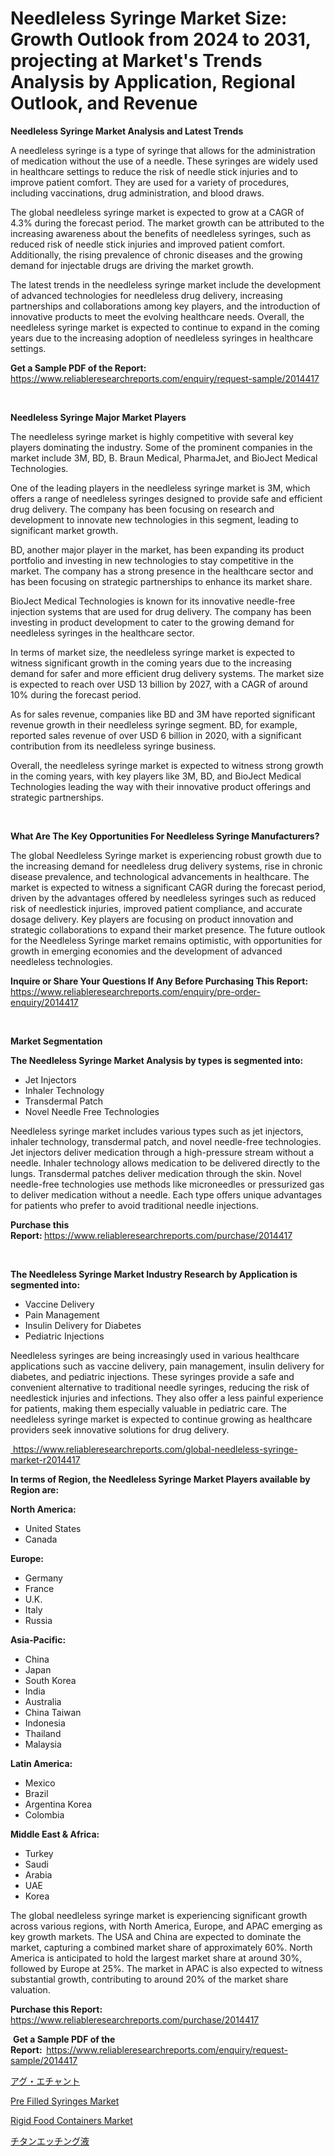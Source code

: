 <p><h1>Needleless Syringe Market Size: Growth Outlook from 2024 to 2031, projecting at Market's Trends Analysis by Application, Regional Outlook, and Revenue</h1></p><p><strong>Needleless Syringe Market Analysis and Latest Trends</strong></p>
<p><p>A needleless syringe is a type of syringe that allows for the administration of medication without the use of a needle. These syringes are widely used in healthcare settings to reduce the risk of needle stick injuries and to improve patient comfort. They are used for a variety of procedures, including vaccinations, drug administration, and blood draws.</p><p>The global needleless syringe market is expected to grow at a CAGR of 4.3% during the forecast period. The market growth can be attributed to the increasing awareness about the benefits of needleless syringes, such as reduced risk of needle stick injuries and improved patient comfort. Additionally, the rising prevalence of chronic diseases and the growing demand for injectable drugs are driving the market growth.</p><p>The latest trends in the needleless syringe market include the development of advanced technologies for needleless drug delivery, increasing partnerships and collaborations among key players, and the introduction of innovative products to meet the evolving healthcare needs. Overall, the needleless syringe market is expected to continue to expand in the coming years due to the increasing adoption of needleless syringes in healthcare settings.</p></p>
<p><strong>Get a Sample PDF of the Report:&nbsp;</strong> <a href="https://www.reliableresearchreports.com/enquiry/request-sample/2014417">https://www.reliableresearchreports.com/enquiry/request-sample/2014417</a></p>
<p>&nbsp;</p>
<p><strong>Needleless Syringe Major Market Players</strong></p>
<p><p>The needleless syringe market is highly competitive with several key players dominating the industry. Some of the prominent companies in the market include 3M, BD, B. Braun Medical, PharmaJet, and BioJect Medical Technologies. </p><p>One of the leading players in the needleless syringe market is 3M, which offers a range of needleless syringes designed to provide safe and efficient drug delivery. The company has been focusing on research and development to innovate new technologies in this segment, leading to significant market growth. </p><p>BD, another major player in the market, has been expanding its product portfolio and investing in new technologies to stay competitive in the market. The company has a strong presence in the healthcare sector and has been focusing on strategic partnerships to enhance its market share.</p><p>BioJect Medical Technologies is known for its innovative needle-free injection systems that are used for drug delivery. The company has been investing in product development to cater to the growing demand for needleless syringes in the healthcare sector. </p><p>In terms of market size, the needleless syringe market is expected to witness significant growth in the coming years due to the increasing demand for safer and more efficient drug delivery systems. The market size is expected to reach over USD 13 billion by 2027, with a CAGR of around 10% during the forecast period.</p><p>As for sales revenue, companies like BD and 3M have reported significant revenue growth in their needleless syringe segment. BD, for example, reported sales revenue of over USD 6 billion in 2020, with a significant contribution from its needleless syringe business. </p><p>Overall, the needleless syringe market is expected to witness strong growth in the coming years, with key players like 3M, BD, and BioJect Medical Technologies leading the way with their innovative product offerings and strategic partnerships.</p></p>
<p>&nbsp;</p>
<p><strong>What Are The Key Opportunities For Needleless Syringe Manufacturers?</strong></p>
<p><p>The global Needleless Syringe market is experiencing robust growth due to the increasing demand for needleless drug delivery systems, rise in chronic disease prevalence, and technological advancements in healthcare. The market is expected to witness a significant CAGR during the forecast period, driven by the advantages offered by needleless syringes such as reduced risk of needlestick injuries, improved patient compliance, and accurate dosage delivery. Key players are focusing on product innovation and strategic collaborations to expand their market presence. The future outlook for the Needleless Syringe market remains optimistic, with opportunities for growth in emerging economies and the development of advanced needleless technologies.</p></p>
<p><strong>Inquire or Share Your Questions If Any Before Purchasing This Report:</strong> <a href="https://www.reliableresearchreports.com/enquiry/pre-order-enquiry/2014417">https://www.reliableresearchreports.com/enquiry/pre-order-enquiry/2014417</a></p>
<p>&nbsp;</p>
<p><strong>Market Segmentation</strong></p>
<p><strong>The Needleless Syringe Market Analysis by types is segmented into:</strong></p>
<p><ul><li>Jet Injectors</li><li>Inhaler Technology</li><li>Transdermal Patch</li><li>Novel Needle Free Technologies</li></ul></p>
<p><p>Needleless syringe market includes various types such as jet injectors, inhaler technology, transdermal patch, and novel needle-free technologies. Jet injectors deliver medication through a high-pressure stream without a needle. Inhaler technology allows medication to be delivered directly to the lungs. Transdermal patches deliver medication through the skin. Novel needle-free technologies use methods like microneedles or pressurized gas to deliver medication without a needle. Each type offers unique advantages for patients who prefer to avoid traditional needle injections.</p></p>
<p><strong>Purchase this Report:&nbsp;</strong><a href="https://www.reliableresearchreports.com/purchase/2014417">https://www.reliableresearchreports.com/purchase/2014417</a></p>
<p>&nbsp;</p>
<p><strong>The Needleless Syringe Market Industry Research by Application is segmented into:</strong></p>
<p><ul><li>Vaccine Delivery</li><li>Pain Management</li><li>Insulin Delivery for Diabetes</li><li>Pediatric Injections</li></ul></p>
<p><p>Needleless syringes are being increasingly used in various healthcare applications such as vaccine delivery, pain management, insulin delivery for diabetes, and pediatric injections. These syringes provide a safe and convenient alternative to traditional needle syringes, reducing the risk of needlestick injuries and infections. They also offer a less painful experience for patients, making them especially valuable in pediatric care. The needleless syringe market is expected to continue growing as healthcare providers seek innovative solutions for drug delivery.</p></p>
<p><a href="https://www.reliableresearchreports.com/global-needleless-syringe-market-r2014417">&nbsp;https://www.reliableresearchreports.com/global-needleless-syringe-market-r2014417</a></p>
<p><strong>In terms of Region, the Needleless Syringe Market Players available by Region are:</strong></p>
<p>
    <p> <strong> North America: </strong>
        <ul>
            <li>United States</li>
            <li>Canada</li>
        </ul>
        </p> 
    <p> <strong> Europe: </strong>
        <ul>
            <li>Germany</li>
            <li>France</li>
            <li>U.K.</li>
            <li>Italy</li>
            <li>Russia</li>
        </ul>
        </p> 
    <p> <strong> Asia-Pacific: </strong>
        <ul>
            <li>China</li>
            <li>Japan</li>
            <li>South Korea</li>
            <li>India</li>
            <li>Australia</li>
            <li>China Taiwan</li>
            <li>Indonesia</li>
            <li>Thailand</li>
            <li>Malaysia</li>
        </ul>
        </p> 
    <p> <strong> Latin America: </strong>
        <ul>
            <li>Mexico</li>
            <li>Brazil</li>
            <li>Argentina Korea</li>
            <li>Colombia</li>
        </ul>
        </p> 
    <p> <strong> Middle East & Africa: </strong>
        <ul>
            <li>Turkey</li>
            <li>Saudi</li>
            <li>Arabia</li>
            <li>UAE</li>
            <li>Korea</li>
        </ul>
    </p>
    </p>
<p><p>The global needleless syringe market is experiencing significant growth across various regions, with North America, Europe, and APAC emerging as key growth markets. The USA and China are expected to dominate the market, capturing a combined market share of approximately 60%. North America is anticipated to hold the largest market share at around 30%, followed by Europe at 25%. The market in APAC is also expected to witness substantial growth, contributing to around 20% of the market share valuation.</p></p>
<p><strong>Purchase this Report: </strong><a href="https://www.reliableresearchreports.com/purchase/2014417">https://www.reliableresearchreports.com/purchase/2014417</a></p>
<p>&nbsp;<strong>Get a Sample PDF of the Report:&nbsp;&nbsp;</strong><a href="https://www.reliableresearchreports.com/enquiry/request-sample/2014417">https://www.reliableresearchreports.com/enquiry/request-sample/2014417</a></p>
<p><strong></strong></p>
<p><p><a href="https://github.com/vtbvgl20191192/Market-Research-Report-List-2/blob/main/744926150655.md">アグ・エチャント</a></p><p><a href="https://github.com/cameroneffertz/Market-Research-Report-List-1/blob/main/pre-filled-syringes-market.md">Pre Filled Syringes Market</a></p><p><a href="https://issuu.com/reportprime-2/docs/rigid-food-containers-market-size-2030.pptx">Rigid Food Containers Market</a></p><p><a href="https://github.com/laurenreichert/Market-Research-Report-List-1/blob/main/183566750656.md">チタンエッチング液</a></p></p>